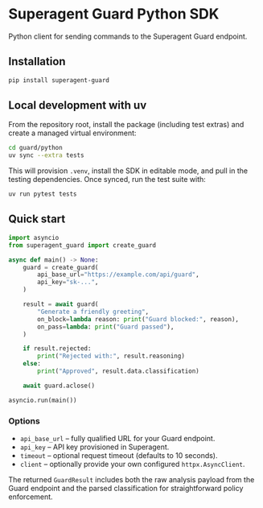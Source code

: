 # Superagent Guard Python SDK

Python client for sending commands to the Superagent Guard endpoint.

## Installation

```bash
pip install superagent-guard
```

## Local development with uv

From the repository root, install the package (including test extras) and create a managed virtual environment:

```bash
cd guard/python
uv sync --extra tests
```

This will provision `.venv`, install the SDK in editable mode, and pull in the testing dependencies. Once synced, run the test suite with:

```bash
uv run pytest tests
```

## Quick start

```python
import asyncio
from superagent_guard import create_guard

async def main() -> None:
    guard = create_guard(
        api_base_url="https://example.com/api/guard",
        api_key="sk-...",
    )

    result = await guard(
        "Generate a friendly greeting",
        on_block=lambda reason: print("Guard blocked:", reason),
        on_pass=lambda: print("Guard passed"),
    )

    if result.rejected:
        print("Rejected with:", result.reasoning)
    else:
        print("Approved", result.data.classification)

    await guard.aclose()

asyncio.run(main())
```

### Options

- `api_base_url` – fully qualified URL for your Guard endpoint.
- `api_key` – API key provisioned in Superagent.
- `timeout` – optional request timeout (defaults to 10 seconds).
- `client` – optionally provide your own configured `httpx.AsyncClient`.

The returned `GuardResult` includes both the raw analysis payload from the Guard endpoint and the parsed classification for straightforward policy enforcement.
